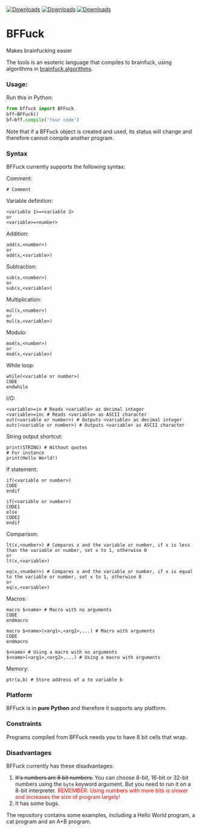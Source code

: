 [![Downloads](https://static.pepy.tech/badge/bffuck)](https://pepy.tech/project/bffuck) [![Downloads](https://static.pepy.tech/badge/bffuck/month)](https://pepy.tech/project/bffuck) [![Downloads](https://static.pepy.tech/badge/bffuck/week)](https://pepy.tech/project/bffuck)

# BFFuck
 Makes brainfucking easier

The tools is an esoteric language that compiles to brainfuck, using algorithms in [brainfuck algorithms](https://esolangs.org/wiki/Brainfuck_algorithms).

### Usage:
Run this in Python:
```python
from bffuck import BFFuck
bff=BFFuck()
bf=bff.compile('Your code')
```

Note that if a BFFuck object is created and used, its status will change and therefore cannot compile another program.
### Syntax
BFFuck currently supports the following syntax:

Comment:
```
# Comment
```
Variable definition:
```text
<variable 1>=<variable 2>
or
<variable>=<number>
```

Addition:
```text
add(x,<number>)
or
add(x,<variable>)
```

Subtraction:
```
sub(x,<number>)
or
sub(x,<variable>)
```

Multiplication:
```
mul(x,<number>)
or
mul(x,<variable>)
```

Modulo:
```
mod(x,<number>)
or
mod(x,<variable>)
```

While loop:
```text
while(<variable or number>)
CODE
endwhile
```

I/O:
```text
<variable>=in # Reads <variable> as decimal integer
<variable>=inc # Reads <variable> as ASCII character
out(<variable or number>) # Outputs <variable> as decimal integer
outc(<variable or number>) # Outputs <variable> as ASCII character
```

String output shortcut:
```text
print(STRING) # Without quotes
# For instance
print(Hello World!)
```

If statement:
```text
if(<variable or number>)
CODE
endif

if(<variable or number>)
CODE1
else
CODE2
endif
```

Comparison:
```text
lt(x,<number>) # Compares x and the variable or number, if x is less than the variable or number, set x to 1, otherwise 0
or
lt(x,<variable>)

eq(x,<number>) # Compares x and the variable or number, if x is equal to the variable or number, set x to 1, otherwise 0
or
eq(x,<variable>)
```

Macros:
```text
macro $<name> # Macro with no arguments
CODE
endmacro

macro $<name>(<arg1>,<arg2>,...) # Macro with arguments
CODE
endmacro

$<name> # Using a macro with no arguments
$<name>(<arg1>,<arg2>,...) # Using a macro with arguments
```

Memory:
```text
ptr(a,b) # Store address of a to variable b
```

### Platform
BFFuck is in **pure Python** and therefore it supports any platform.

### Constraints
Programs compiled from BFFuck needs you to have 8 bit cells that wrap.

### Disadvantages
BFFuck currently has these disadvantages:
1. <s>It's numbers are 8 bit numbers.</s> You can choose 8-bit, 16-bit or 32-bit numbers using the `byte` keyword argument. But you need to run it on a 8-bit interpreter. <font color="red">REMEMBER: Using numbers with more bits is slower and increases the size of program largely!</font>
2. It has some bugs.


The repository contains some examples, including a Hello World program, a cat program and an A+B program.
